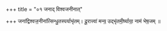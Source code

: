 +++
title = "०१ जनाद् विश्वजनीनात्"

+++
जना॑द्विश्वज॒नीना॑त्सिन्धु॒तस्पर्याभृ॑तम्। दू॒रात्त्वा॑ मन्य॒ उद्भृ॑तमी॒र्ष्याया॒ नाम॑ भेष॒जम् ॥